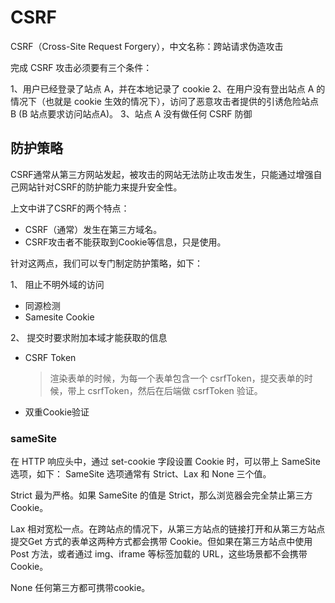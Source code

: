 # CSRF

CSRF（Cross-Site Request Forgery），中文名称：跨站请求伪造攻击

完成 CSRF 攻击必须要有三个条件：

1、用户已经登录了站点 A，并在本地记录了 cookie
2、在用户没有登出站点 A 的情况下（也就是 cookie 生效的情况下），访问了恶意攻击者提供的引诱危险站点 B (B 站点要求访问站点A)。
3、站点 A 没有做任何 CSRF 防御

## 防护策略

CSRF通常从第三方网站发起，被攻击的网站无法防止攻击发生，只能通过增强自己网站针对CSRF的防护能力来提升安全性。

上文中讲了CSRF的两个特点：

- CSRF（通常）发生在第三方域名。
- CSRF攻击者不能获取到Cookie等信息，只是使用。

针对这两点，我们可以专门制定防护策略，如下：

1、 阻止不明外域的访问

- 同源检测
- Samesite Cookie

2、 提交时要求附加本域才能获取的信息

- CSRF Token
   > 渲染表单的时候，为每一个表单包含一个 csrfToken，提交表单的时候，带上 csrfToken，然后在后端做 csrfToken 验证。
- 双重Cookie验证

### sameSite

在 HTTP 响应头中，通过 set-cookie 字段设置 Cookie 时，可以带上 SameSite 选项，如下：
SameSite 选项通常有 Strict、Lax 和 None 三个值。

Strict 最为严格。如果 SameSite 的值是 Strict，那么浏览器会完全禁止第三方Cookie。

Lax 相对宽松一点。在跨站点的情况下，从第三方站点的链接打开和从第三方站点提交Get 方式的表单这两种方式都会携带 Cookie。但如果在第三方站点中使用 Post 方法，或者通过 img、iframe 等标签加载的 URL，这些场景都不会携带 Cookie。

None 任何第三方都可携带cookie。
